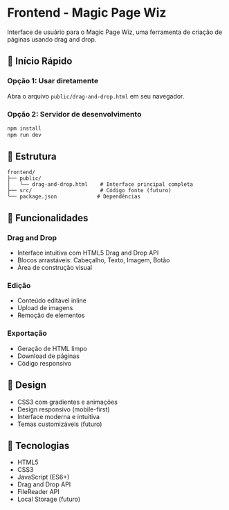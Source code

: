 # Frontend - Magic Page Wiz

Interface de usuário para o Magic Page Wiz, uma ferramenta de criação de páginas usando drag and drop.

## 🚀 Início Rápido

### Opção 1: Usar diretamente
Abra o arquivo `public/drag-and-drop.html` em seu navegador.

### Opção 2: Servidor de desenvolvimento
```bash
npm install
npm run dev
```

## 📁 Estrutura

```
frontend/
├── public/
│   └── drag-and-drop.html    # Interface principal completa
├── src/                      # Código fonte (futuro)
└── package.json             # Dependências
```

## 🎯 Funcionalidades

### Drag and Drop
- Interface intuitiva com HTML5 Drag and Drop API
- Blocos arrastáveis: Cabeçalho, Texto, Imagem, Botão
- Área de construção visual

### Edição
- Conteúdo editável inline
- Upload de imagens
- Remoção de elementos

### Exportação
- Geração de HTML limpo
- Download de páginas
- Código responsivo

## 🎨 Design

- CSS3 com gradientes e animações
- Design responsivo (mobile-first)
- Interface moderna e intuitiva
- Temas customizáveis (futuro)

## 🔧 Tecnologias

- HTML5
- CSS3
- JavaScript (ES6+)
- Drag and Drop API
- FileReader API
- Local Storage (futuro)